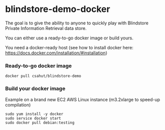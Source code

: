 blindstore-demo-docker
======================

The goal is to give the ability to anyone to quickly play with Blindstore Private Information Retrieval data store. 

You can either use a ready-to-go docker image or build yours.

You need a docker-ready host (see how to install docker here: https://docs.docker.com/installation/#installation)


### Ready-to-go docker image

    docker pull csahut/blindstore-demo
 

### Build your docker image

Example on a brand new EC2 AWS Linux instance (m3.2xlarge to speed-up compilation)

    sudo yum install -y docker
    sudo service docker start
    sudo docker pull debian:testing
